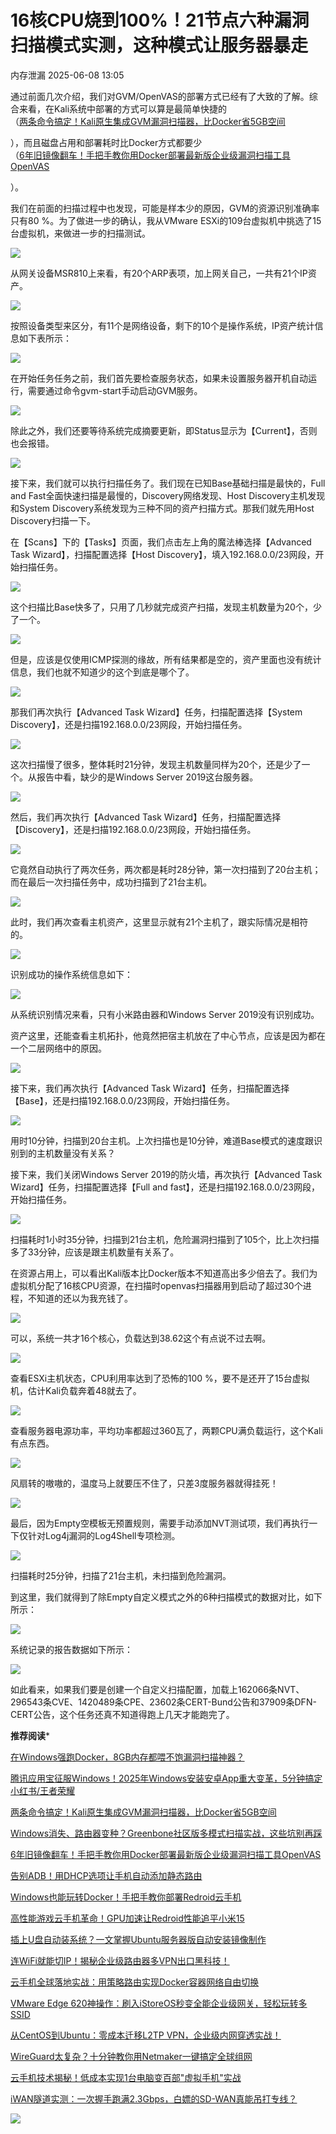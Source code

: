 #  16核CPU烧到100%！21节点六种漏洞扫描模式实测，这种模式让服务器暴走  
 内存泄漏   2025-06-08 13:05  
  
通过前面几次介绍，我们对GVM/OpenVAS的部署方式已经有了大致的了解。综合来看，在Kali系统中部署的方式可以算是最简单快捷的  
（[两条命令搞定！Kali原生集成GVM漏洞扫描器，比Docker省5GB空间](https://mp.weixin.qq.com/s?__biz=MzI4NjAzMTk3MA==&mid=2458860668&idx=1&sn=197d36812e146c81964457d9a5c735c1&scene=21#wechat_redirect)  
  
），而且磁盘占用和部署耗时比Docker方式都要少  
（[6年旧镜像翻车！手把手教你用Docker部署最新版企业级漏洞扫描工具OpenVAS](https://mp.weixin.qq.com/s?__biz=MzI4NjAzMTk3MA==&mid=2458860633&idx=1&sn=5b6cc0f21b97d658225bc4e366ee3398&scene=21#wechat_redirect)  
  
）。  
  
我们在前面的扫描过程中也发现，可能是样本少的原因，GVM的资源识别准确率只有80 %。为了做进一步的确认，我从VMware ESXi的109台虚拟机中挑选了15台虚拟机，来做进一步的扫描测试。  
  
![](https://mmbiz.qpic.cn/sz_mmbiz_png/5fL4uXAOMM45oYjKwib7brzQm7mOzibNd5j8X1xClWaOO5JTIUkHGlfUQA3FdhQIR32tdm9ZVo4EDeEMecH6qz5A/640?wx_fmt=png "")  
  
从网关设备MSR810上来看，有20个ARP表项，加上网关自己，一共有21个IP资产。  
  
![](https://mmbiz.qpic.cn/sz_mmbiz_png/5fL4uXAOMM45oYjKwib7brzQm7mOzibNd5AMGCKIE3YgBvAP5qpRklyR9GjX9QHxgogpia3Hvg3LibnLNW8ekw5WKw/640?wx_fmt=png "")  
  
按照设备类型来区分，有11个是网络设备，剩下的10个是操作系统，IP资产统计信息如下表所示：  
  
![](https://mmbiz.qpic.cn/sz_mmbiz_png/5fL4uXAOMM45oYjKwib7brzQm7mOzibNd5eYlTGHKMoeuv880Wxse2vrmHDjR6LlBBTicqtDnDW9Es6z3NpwqbTEw/640?wx_fmt=png "")  
  
在开始任务任务之前，我们首先要检查服务状态，如果未设置服务器开机自动运行，需要通过命令gvm-start手动启动GVM服务。  
  
![](https://mmbiz.qpic.cn/sz_mmbiz_png/5fL4uXAOMM45oYjKwib7brzQm7mOzibNd5HIT3V2ItVqmMbribria06fn7FquFfbXiaZ349ZMVVDjvictUgEMgibgiaicZQ/640?wx_fmt=png "")  
  
除此之外，我们还要等待系统完成摘要更新，即Status显示为【Current】，否则也会报错。  
  
![](https://mmbiz.qpic.cn/sz_mmbiz_png/5fL4uXAOMM45oYjKwib7brzQm7mOzibNd5JEibxmJElvdDO5RayQrF0bicMWicHIdQZGRUIbP04WaYxEGGXz1yBGyLg/640?wx_fmt=png "")  
  
接下来，我们就可以执行扫描任务了。我们现在已知Base基础扫描是最快的，Full and Fast全面快速扫描是最慢的，Discovery网络发现、Host Discovery主机发现和System Discovery系统发现为三种不同的资产扫描方式。那我们就先用Host Discovery扫描一下。  
  
在【Scans】下的【Tasks】页面，我们点击左上角的魔法棒选择【Advanced Task Wizard】，扫描配置选择【Host Discovery】，填入192.168.0.0/23网段，开始扫描任务。  
  
![](https://mmbiz.qpic.cn/sz_mmbiz_png/5fL4uXAOMM45oYjKwib7brzQm7mOzibNd5vO4L69TLw0tCfOdqDnFRkcNNnHyyvAg2NQ5cx1ukFXjAbUMomCw9qA/640?wx_fmt=png "")  
  
这个扫描比Base快多了，只用了几秒就完成资产扫描，发现主机数量为20个，少了一个。  
  
![](https://mmbiz.qpic.cn/sz_mmbiz_png/5fL4uXAOMM45oYjKwib7brzQm7mOzibNd5QKchASTWYibic6rBerzrP7u2ue8kXmu4MwS1nnkL6JqVD1tRibPicWBP4A/640?wx_fmt=png "")  
  
但是，应该是仅使用ICMP探测的缘故，所有结果都是空的，资产里面也没有统计信息，我们也就不知道少的这个到底是哪个了。  
  
![](https://mmbiz.qpic.cn/sz_mmbiz_png/5fL4uXAOMM45oYjKwib7brzQm7mOzibNd59jibuNE6SVD1XX2TB3x5ejjS2FHaLUDObPNlHnxuG2GP22DhW6OMA7Q/640?wx_fmt=png "")  
  
那我们再次执行【Advanced Task Wizard】任务，扫描配置选择【System Discovery】，还是扫描192.168.0.0/23网段，开始扫描任务。  
  
![](https://mmbiz.qpic.cn/sz_mmbiz_png/5fL4uXAOMM45oYjKwib7brzQm7mOzibNd5ksicT4t4FuPpeUESjeOP81fS8R3icQzLdgib436wmcL0bcEgkWy5PRTpw/640?wx_fmt=png "")  
  
这次扫描慢了很多，整体耗时21分钟，发现主机数量同样为20个，还是少了一个。从报告中看，缺少的是Windows Server 2019这台服务器。  
  
![](https://mmbiz.qpic.cn/sz_mmbiz_png/5fL4uXAOMM45oYjKwib7brzQm7mOzibNd5OFRV6VDS7FVBR9kg0MCdS4G43iavecUNzmI6TKdibhV13nCQQiahavtNA/640?wx_fmt=png "")  
  
然后，我们再次执行【Advanced Task Wizard】任务，扫描配置选择【Discovery】，还是扫描192.168.0.0/23网段，开始扫描任务。  
  
![](https://mmbiz.qpic.cn/sz_mmbiz_png/5fL4uXAOMM45oYjKwib7brzQm7mOzibNd5WSvy3BGj4KCPsOfpsRvTtChqce9OafYol0w8BpBR2eXReScsNY38Nw/640?wx_fmt=png "")  
  
它竟然自动执行了两次任务，两次都是耗时28分钟，第一次扫描到了20台主机；而在最后一次扫描任务中，成功扫描到了21台主机。  
  
![](https://mmbiz.qpic.cn/sz_mmbiz_png/5fL4uXAOMM45oYjKwib7brzQm7mOzibNd5OAYCGgDbggCNcjFG3mf75HG7JB7t10KEkbcRCcBaFRHFa2ox1SZR3A/640?wx_fmt=png "")  
  
此时，我们再次查看主机资产，这里显示就有21个主机了，跟实际情况是相符的。  
  
![](https://mmbiz.qpic.cn/sz_mmbiz_png/5fL4uXAOMM45oYjKwib7brzQm7mOzibNd5luNSA9dvx9ybgYKJ6cgb67s5UdTBaxEwfygWS9xKSpb86j8QAH6eqw/640?wx_fmt=png "")  
  
识别成功的操作系统信息如下：  
  
![](https://mmbiz.qpic.cn/sz_mmbiz_png/5fL4uXAOMM45oYjKwib7brzQm7mOzibNd58C44O14cvqHPGicItdakk5ibHJB1R48uPJLYvhF9u4gVFtKwQTPM3HhA/640?wx_fmt=png "")  
  
从系统识别情况来看，只有小米路由器和Windows Server 2019没有识别成功。  
  
资产这里，还能查看主机拓扑，他竟然把宿主机放在了中心节点，应该是因为都在一个二层网络中的原因。  
  
![](https://mmbiz.qpic.cn/sz_mmbiz_png/5fL4uXAOMM45oYjKwib7brzQm7mOzibNd5WcWR11mCRUhHFKatUIRU05hGouVeGWiawP3PCvLkLQEecpUibBGQ7yjg/640?wx_fmt=png "")  
  
接下来，我们再次执行【Advanced Task Wizard】任务，扫描配置选择【Base】，还是扫描192.168.0.0/23网段，开始扫描任务。  
  
![](https://mmbiz.qpic.cn/sz_mmbiz_png/5fL4uXAOMM45oYjKwib7brzQm7mOzibNd5M0lrXCrDWIJ8kLKDph2UDiced5cBT86s9eW3mdsX24EBdWYGsallwcA/640?wx_fmt=png "")  
  
用时10分钟，扫描到20台主机。上次扫描也是10分钟，难道Base模式的速度跟识别到的主机数量没有关系？  
  
接下来，我们关闭Windows Server 2019的防火墙，再次执行【Advanced Task Wizard】任务，扫描配置选择【Full and fast】，还是扫描192.168.0.0/23网段，开始扫描任务。  
  
![](https://mmbiz.qpic.cn/sz_mmbiz_png/5fL4uXAOMM45oYjKwib7brzQm7mOzibNd5bRbTGaRLiaruBZicuye1hYMCUYMUicrU2qmicKF4vZnLoSvNCBDlpibkP8Q/640?wx_fmt=png "")  
  
扫描耗时1小时35分钟，扫描到21台主机，危险漏洞扫描到了105个，比上次扫描多了33分钟，应该是跟主机数量有关系了。  
  
在资源占用上，可以看出Kali版本比Docker版本不知道高出多少倍去了。我们为虚拟机分配了16核CPU资源，在扫描时openvas扫描器用到启动了超过30个进程，不知道的还以为我充钱了。  
  
![](https://mmbiz.qpic.cn/sz_mmbiz_png/5fL4uXAOMM45oYjKwib7brzQm7mOzibNd5B8pe34rFH2TQcSR7RSsPO5nyo1YEJfRiaPCia24ehUHN7mrzI7bDsyUA/640?wx_fmt=png "")  
  
可以，系统一共才16个核心，负载达到38.62这个有点说不过去啊。  
  
![](https://mmbiz.qpic.cn/sz_mmbiz_png/5fL4uXAOMM45oYjKwib7brzQm7mOzibNd5bIrTAiaWliapwDoaYCgz9cSISPs2l3cpZGRrba4G6e7dpQIibLDr5HH5w/640?wx_fmt=png "")  
  
查看ESXi主机状态，CPU利用率达到了恐怖的100 %，要不是还开了15台虚拟机，估计Kali负载奔着48就去了。  
  
![](https://mmbiz.qpic.cn/sz_mmbiz_png/5fL4uXAOMM45oYjKwib7brzQm7mOzibNd57ggc0Z597DpWaUPZZDw9dicMKRAaibrEicrk5H4UiaV0Y6Pa8JwXnnic6kw/640?wx_fmt=png "")  
  
查看服务器电源功率，平均功率都超过360瓦了，两颗CPU满负载运行，这个Kali有点东西。  
  
![](https://mmbiz.qpic.cn/sz_mmbiz_png/5fL4uXAOMM45oYjKwib7brzQm7mOzibNd5p7Qm0TV5meYBaMHF4ibPNd2ibic5ERPL3p6huic1U7X5YVG8kszzIZWyrA/640?wx_fmt=png "")  
  
风扇转的嗷嗷的，温度马上就要压不住了，只差3度服务器就得挂死！  
  
![](https://mmbiz.qpic.cn/sz_mmbiz_png/5fL4uXAOMM45oYjKwib7brzQm7mOzibNd5BWCru4WSYf9ia2hDvnibgd7jzLic62EGpRjgLapmGibmicFOnBXL4rVQFjQ/640?wx_fmt=png "")  
  
最后，因为Empty空模板无预置规则，需要手动添加NVT测试项，我们再执行一下仅针对Log4j漏洞的Log4Shell专项检测。  
  
![](https://mmbiz.qpic.cn/sz_mmbiz_png/5fL4uXAOMM45oYjKwib7brzQm7mOzibNd57icZKqnDZGhtI7ShVrKYOkB7iaREf3jzc7nia3eWQRibicnpC85Ux3Bc21Q/640?wx_fmt=png "")  
  
扫描耗时25分钟，扫描了21台主机，未扫描到危险漏洞。  
  
到这里，我们就得到了除Empty自定义模式之外的6种扫描模式的数据对比，如下所示：  
  
![](https://mmbiz.qpic.cn/sz_mmbiz_png/5fL4uXAOMM45oYjKwib7brzQm7mOzibNd5paDon6SImibxa3AUHH9VNqIBibBaSnJdjlREGh5BzJEUvbmFFahOVsOQ/640?wx_fmt=png "")  
  
系统记录的报告数据如下所示：  
  
![](https://mmbiz.qpic.cn/sz_mmbiz_png/5fL4uXAOMM45oYjKwib7brzQm7mOzibNd50tg9htf18qLxoO66ia87aIvGJfdo3Vy0ibMQjicFA7fIZZDft4MSmnHeg/640?wx_fmt=png "")  
  
如此看来，如果我们要是创建一个自定义扫描配置，加载上162066条NVT、296543条CVE、1420489条CPE、23602条CERT-Bund公告和37909条DFN-CERT公告，这个任务还真不知道得跑上几天才能跑完了。  
  
  
**推荐阅读***  
  
[在Windows强跑Docker，8GB内存都喂不饱漏洞扫描神器？](https://mp.weixin.qq.com/s?__biz=MzI4NjAzMTk3MA==&mid=2458860603&idx=1&sn=3f138383a35ce7cfbe9c538da4af941e&scene=21#wechat_redirect)  
  
  
[腾讯应用宝征服Windows！2025年Windows安装安卓App重大变革，5分钟搞定小红书/王者荣耀](https://mp.weixin.qq.com/s?__biz=MzI4NjAzMTk3MA==&mid=2458860691&idx=1&sn=7718183c0955ce7d519084ee93686d01&scene=21#wechat_redirect)  
  
  
[两条命令搞定！Kali原生集成GVM漏洞扫描器，比Docker省5GB空间](https://mp.weixin.qq.com/s?__biz=MzI4NjAzMTk3MA==&mid=2458860668&idx=1&sn=197d36812e146c81964457d9a5c735c1&scene=21#wechat_redirect)  
  
  
[Windows消失、路由器变种？Greenbone社区版多模式扫描实战，这些坑别再踩](https://mp.weixin.qq.com/s?__biz=MzI4NjAzMTk3MA==&mid=2458860654&idx=1&sn=66263e79839a3587eeb55fbc6bff8012&scene=21#wechat_redirect)  
  
  
[6年旧镜像翻车！手把手教你用Docker部署最新版企业级漏洞扫描工具OpenVAS](https://mp.weixin.qq.com/s?__biz=MzI4NjAzMTk3MA==&mid=2458860633&idx=1&sn=5b6cc0f21b97d658225bc4e366ee3398&scene=21#wechat_redirect)  
  
  
[告别ADB！用DHCP选项让手机自动添加静态路由](https://mp.weixin.qq.com/s?__biz=MzI4NjAzMTk3MA==&mid=2458860514&idx=1&sn=c127b47f41e0d02b9dab6806ad72c4ad&scene=21#wechat_redirect)  
  
  
[Windows也能玩转Docker！手把手教你部署Redroid云手机](https://mp.weixin.qq.com/s?__biz=MzI4NjAzMTk3MA==&mid=2458860580&idx=1&sn=c038284c0081dbfa540f2196c2be6f76&scene=21#wechat_redirect)  
  
  
[高性能游戏云手机革命！GPU加速让Redroid性能追平小米15](https://mp.weixin.qq.com/s?__biz=MzI4NjAzMTk3MA==&mid=2458860530&idx=1&sn=4f8d8d70812910fcbd0b06ab0c67c6d7&scene=21#wechat_redirect)  
  
  
[插上U盘自动装系统？一文掌握Ubuntu服务器版自动安装镜像制作](https://mp.weixin.qq.com/s?__biz=MzI4NjAzMTk3MA==&mid=2458860448&idx=1&sn=d833cc7414ffcec71297ae6bdbbea30b&scene=21#wechat_redirect)  
  
  
[连WiFi就能切IP！揭秘企业级路由器多VPN出口黑科技！](https://mp.weixin.qq.com/s?__biz=MzI4NjAzMTk3MA==&mid=2458860446&idx=1&sn=d148fbab56322f0bba7718cd01f7a718&scene=21#wechat_redirect)  
  
  
[云手机全球落地实战：用策略路由实现Docker容器网络自由切换](https://mp.weixin.qq.com/s?__biz=MzI4NjAzMTk3MA==&mid=2458860475&idx=1&sn=72dfa0a56b4933983a556344dbea9013&scene=21#wechat_redirect)  
  
  
[VMware Edge 620神操作：刷入iStoreOS秒变全能企业级网关，轻松玩转多SSID](https://mp.weixin.qq.com/s?__biz=MzI4NjAzMTk3MA==&mid=2458860498&idx=1&sn=a7d5a9717e9955aacd23df1d90c0e709&scene=21#wechat_redirect)  
  
  
[从CentOS到Ubuntu：零成本迁移L2TP VPN，企业级内网穿透实战！](https://mp.weixin.qq.com/s?__biz=MzI4NjAzMTk3MA==&mid=2458860373&idx=1&sn=585ad234cc85b93a8c7352c1d13099f4&scene=21#wechat_redirect)  
  
  
[WireGuard太复杂？十分钟教你用Netmaker一键搞定全球组网](https://mp.weixin.qq.com/s?__biz=MzI4NjAzMTk3MA==&mid=2458860200&idx=1&sn=02207649d81cd9a38e595c792d616a81&scene=21#wechat_redirect)  
  
  
[云手机技术揭秘！低成本实现1台电脑变百部"虚拟手机"实战](https://mp.weixin.qq.com/s?__biz=MzI4NjAzMTk3MA==&mid=2458860286&idx=1&sn=a2051493387a022382f18716b2eeba5f&scene=21#wechat_redirect)  
  
  
[iWAN隧道实测：一次握手跑满2.3Gbps，白嫖的SD-WAN真能吊打专线？](https://mp.weixin.qq.com/s?__biz=MzI4NjAzMTk3MA==&mid=2458860028&idx=1&sn=e019aed0fb43e4971fc62c058da849b2&scene=21#wechat_redirect)  
  
![](https://mmbiz.qpic.cn/mmbiz_jpg/5fL4uXAOMM7kUuIMJ8JGRicTGrVN3LAad2qWVLSLkZvOL0KSCibicfllib6L4g7Clp5vaZUhAgWoiahdV3kAHa2Wk6A/640?wx_fmt=jpeg "")  
  
  
